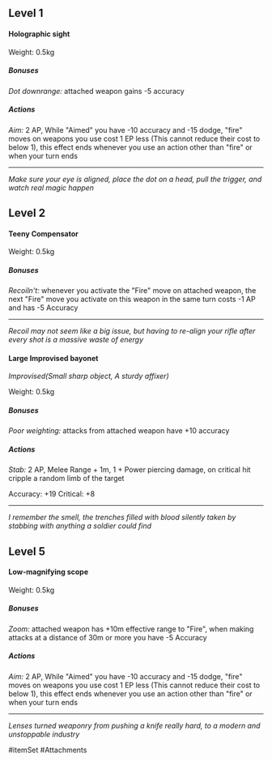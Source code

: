 ## Level 1

#### Holographic sight

Weight: 0.5kg

##### Bonuses

*Dot downrange:* attached weapon gains -5 accuracy

##### Actions

*Aim:* 2 AP, While "Aimed" you have -10 accuracy and -15 dodge, "fire" moves on weapons you use cost 1 EP less (This cannot reduce their cost to below 1), this effect ends whenever you use an action other than "fire" or when your turn ends

---
*Make sure your eye is aligned, place the dot on a head, pull the trigger, and watch real magic happen*

## Level 2

#### Teeny Compensator

Weight: 0.5kg

##### Bonuses

*Recoiln't:* whenever you activate the "Fire" move on attached weapon, the next "Fire" move you activate on this weapon in the same turn costs -1 AP and has -5 Accuracy

---
*Recoil may not seem like a big issue, but having to re-align your rifle after every shot is a massive waste of energy*

#### Large Improvised bayonet
*Improvised(Small sharp object, A sturdy affixer)*

Weight: 0.5kg

##### Bonuses

*Poor weighting:* attacks from attached weapon have +10 accuracy

##### Actions

*Stab:* 2 AP, Melee Range + 1m, 1 + Power piercing damage, on critical hit cripple a random limb of the target

Accuracy: +19
Critical: +8

---
*I remember the smell, the trenches filled with blood silently taken by stabbing with anything a soldier could find*

## Level 5

#### Low-magnifying scope

Weight: 0.5kg

##### Bonuses

*Zoom:* attached weapon has +10m effective range to "Fire", when making attacks at a distance of 30m or more you have -5 Accuracy
##### Actions

*Aim:* 2 AP, While "Aimed" you have -10 accuracy and -15 dodge, "fire" moves on weapons you use cost 1 EP less (This cannot reduce their cost to below 1), this effect ends whenever you use an action other than "fire" or when your turn ends

---
*Lenses turned weaponry from pushing a knife really hard, to a modern and unstoppable industry*

#itemSet #Attachments